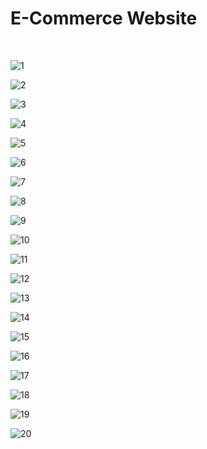 <h1>E-Commerce Website</h1> <br>

![1](https://github.com/user-attachments/assets/f33d3de4-28ad-48ae-ae64-7c2b46bee651)  <br>

![2](https://github.com/user-attachments/assets/0ac6366a-3d92-40f4-8cb4-882e8c789eca)  <br>

![3](https://github.com/user-attachments/assets/18b2e713-3c06-4916-8583-85e7f0f27e93)  <br>

![4](https://github.com/user-attachments/assets/4919b6d4-3ab1-46e9-92d0-9ffa472a1f93)  <br>

![5](https://github.com/user-attachments/assets/b987bab3-3766-4c38-af74-877f6dcdb535)  <br>

![6](https://github.com/user-attachments/assets/a52ed245-57c5-434a-9275-8ab1c780fc99)  <br>

![7](https://github.com/user-attachments/assets/7261ebc3-d6b0-4935-b054-4623265ad11f)  <br>

![8](https://github.com/user-attachments/assets/32585ddb-a258-4f3e-9433-86993f960f44)  <br>

![9](https://github.com/user-attachments/assets/4da24203-a9a3-4460-8e98-406713efb23e)  <br>

![10](https://github.com/user-attachments/assets/42ad08a5-3237-4957-a25b-f2beeb8afa0f) <br>

![11](https://github.com/user-attachments/assets/2ad944ef-6dee-43d2-ae48-8e4c914cb509) <br>

![12](https://github.com/user-attachments/assets/6a64d402-b6f2-46f2-a171-7438e8d2a49c) <br>

![13](https://github.com/user-attachments/assets/28cb263b-ae64-4b4c-982a-f8f6fdbddd39) <br>

![14](https://github.com/user-attachments/assets/76e3fb89-2d7f-4a4f-a48b-11b66697a283) <br>

![15](https://github.com/user-attachments/assets/cd9be82a-b11c-4760-b2e0-47d6a39998f1) <br>

![16](https://github.com/user-attachments/assets/5143a982-fca2-4179-9f06-2ac567aa7a2f) <br>

![17](https://github.com/user-attachments/assets/8ad21937-edfb-4742-9719-f8d456953580) <br>

![18](https://github.com/user-attachments/assets/f875b177-59d0-4f3d-837c-044649dba4d9) <br>

![19](https://github.com/user-attachments/assets/120b008c-4ac6-46b1-b7c5-d9c8e10991b8) <br>

![20](https://github.com/user-attachments/assets/136a73b3-b954-4a31-b7e8-27c955ba0c24) <br>















